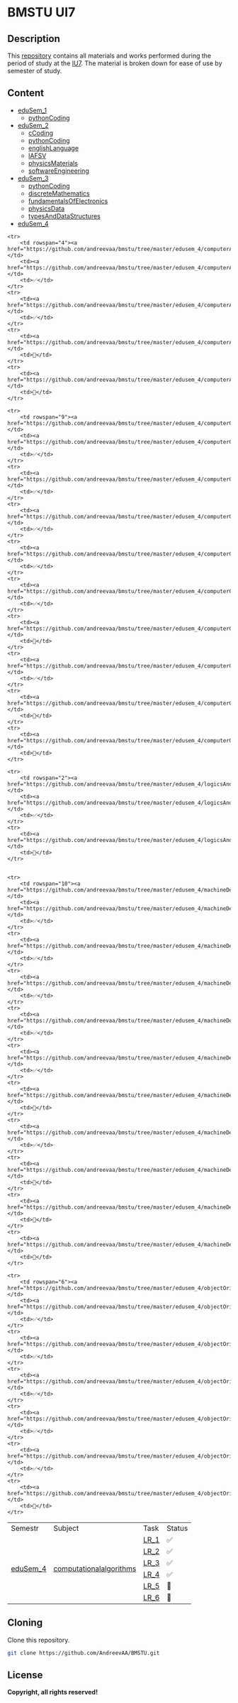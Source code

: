 # BMSTU UI7
## Description
This [repository](https://github.com/AndreevAA/BMSTU) contains all materials and works performed during the period of study at the [IU7](http://iu7.bmstu.ru/). The material is broken down for ease of use by semester of study.
## Content
- [eduSem_1](https://github.com/AndreevAA/BMSTU/tree/master/eduSem_1)
    - [pythonCoding](https://github.com/AndreevAA/BMSTU/tree/master/eduSem_1/pythonCoding)
- [eduSem_2](https://github.com/AndreevAA/BMSTU/tree/master/eduSem_2)
    - [cCoding](https://github.com/AndreevAA/BMSTU/tree/master/eduSem_2/cCoding)
    - [pythonCoding](https://github.com/AndreevAA/BMSTU/tree/master/eduSem_2/pythonCoding)
    - [englishLanguage](https://github.com/AndreevAA/BMSTU/tree/master/eduSem_2/englishLanguage)
    - [lAFSV](https://github.com/AndreevAA/BMSTU/tree/master/eduSem_2/lAFSV)
    - [physicsMaterials](https://github.com/AndreevAA/BMSTU/tree/master/eduSem_2/physicsMaterials)
    - [softwareEngineering](https://github.com/AndreevAA/BMSTU/tree/master/eduSem_2/softwareEngineering)
- [eduSem_3](https://github.com/AndreevAA/BMSTU/tree/master/eduSem_3)
    - [pythonCoding](https://github.com/AndreevAA/BMSTU/tree/master/eduSem_3/pythonCoding)
    - [discreteMathematics](https://github.com/AndreevAA/BMSTU/tree/master/eduSem_3/discreteMathematics)
    - [fundamentalsOfElectronics](https://github.com/AndreevAA/BMSTU/tree/master/eduSem_3/fundamentalsOfElectronics)
    - [physicsData](https://github.com/AndreevAA/BMSTU/tree/master/eduSem_3/physicsData)
    - [typesAndDataStructures](https://github.com/AndreevAA/BMSTU/tree/master/eduSem_3/typesAndDataStructures)
- [eduSem_4](https://github.com/AndreevAA/BMSTU/tree/master/eduSem_4)
<table>
    <tr>
        <td>Semestr</td>
        <td>Subject</td>
        <td>Task</td>
        <td>Status</td>
    </tr>
    <tr>
        <td rowspan="50"><a href="https://github.com/andreevaa/bmstu/tree/master/edusem_4/">eduSem_4</a></td>
        <td rowspan="6"><a href="https://github.com/andreevaa/bmstu/tree/master/edusem_4/computationalalgorithms">computationalalgorithms</a></td>
        <td><a href="https://github.com/andreevaa/bmstu/tree/master/edusem_4/computationalalgorithms/LR_1">LR_1</a></td>
        <td>✅</td>
    </tr>
    <tr>
        <td><a href="https://github.com/andreevaa/bmstu/tree/master/edusem_4/computationalalgorithms/LR_2">LR_2</a></td>
        <td>✅</td>
    </tr>
    <tr>
        <td><a href="https://github.com/andreevaa/bmstu/tree/master/edusem_4/computationalalgorithms/LR_3">LR_3</a></td>
        <td>✅</td>
    </tr>
    <tr>
        <td><a href="https://github.com/andreevaa/bmstu/tree/master/edusem_4/computationalalgorithms/LR_4">LR_4</a></td>
        <td>✅</td>
    </tr>
    <tr>
        <td><a href="https://github.com/andreevaa/bmstu/tree/master/edusem_4/computationalalgorithms/LR_5">LR_5</a></td>
        <td>🔄</td>
    </tr>
    <tr>
        <td><a href="https://github.com/andreevaa/bmstu/tree/master/edusem_4/computationalalgorithms/LR_6">LR_6</a></td>
        <td>🔄</td>
    </tr>

    <tr>
        <td rowspan="4"><a href="https://github.com/andreevaa/bmstu/tree/master/edusem_4/computerArchitecture">computerArchitecture</a></td>
        <td><a href="https://github.com/andreevaa/bmstu/tree/master/edusem_4/computerArchitecture/LR_1">LR_1</a></td>
        <td>✅</td>
    </tr>
    <tr>
        <td><a href="https://github.com/andreevaa/bmstu/tree/master/edusem_4/computerArchitecture/LR_2">LR_2</a></td>
        <td>✅</td>
    </tr>
    <tr>
        <td><a href="https://github.com/andreevaa/bmstu/tree/master/edusem_4/computerArchitecture/LR_3">LR_3</a></td>
        <td>🔄</td>
    </tr>
    <tr>
        <td><a href="https://github.com/andreevaa/bmstu/tree/master/edusem_4/computerArchitecture/LR_4">LR_4</a></td>
        <td>🔄</td>
    </tr>

    <tr>
        <td rowspan="9"><a href="https://github.com/andreevaa/bmstu/tree/master/edusem_4/computerGraphics">computerGraphics</a></td>
        <td><a href="https://github.com/andreevaa/bmstu/tree/master/edusem_4/computerGraphics/LR_1">LR_1</a></td>
        <td>✅</td>
    </tr>
    <tr>
        <td><a href="https://github.com/andreevaa/bmstu/tree/master/edusem_4/computerGraphics/LR_2">LR_2</a></td>
        <td>✅</td>
    </tr>
    <tr>
        <td><a href="https://github.com/andreevaa/bmstu/tree/master/edusem_4/computerGraphics/LR_3">LR_3</a></td>
        <td>✅</td>
    </tr>
    <tr>
        <td><a href="https://github.com/andreevaa/bmstu/tree/master/edusem_4/computerGraphics/LR_4">LR_4</a></td>
        <td>✅</td>
    </tr>
    <tr>
        <td><a href="https://github.com/andreevaa/bmstu/tree/master/edusem_4/computerGraphics/LR_5">LR_5</a></td>
        <td>✅</td>
    </tr>
    <tr>
        <td><a href="https://github.com/andreevaa/bmstu/tree/master/edusem_4/computerGraphics/LR_6">LR_6</a></td>
        <td>🔄</td>
    </tr>
    <tr>
        <td><a href="https://github.com/andreevaa/bmstu/tree/master/edusem_4/computerGraphics/LR_7">LR_7</a></td>
        <td>✅</td>
    </tr>
    <tr>
        <td><a href="https://github.com/andreevaa/bmstu/tree/master/edusem_4/computerGraphics/LR_8">LR_8</a></td>
        <td>🔄</td>
    </tr>
    <tr>
        <td><a href="https://github.com/andreevaa/bmstu/tree/master/edusem_4/computerGraphics/LR_9">LR_9</a></td>
        <td>🔄</td>
    </tr>

    <tr>
        <td rowspan="2"><a href="https://github.com/andreevaa/bmstu/tree/master/edusem_4/logicsAndTheoryOfAlgorithms">logicsAndTheoryOfAlgorithms</a></td>
        <td><a href="https://github.com/andreevaa/bmstu/tree/master/edusem_4/logicsAndTheoryOfAlgorithms/DZ1">LR_1</a></td>
        <td>✅</td>
    </tr>
    <tr>
        <td><a href="https://github.com/andreevaa/bmstu/tree/master/edusem_4/logicsAndTheoryOfAlgorithms/DZ2">LR_2</a></td>
        <td>🔄</td>
    </tr>

    
    <tr>
        <td rowspan="10"><a href="https://github.com/andreevaa/bmstu/tree/master/edusem_4/machineDependentProgrammingLanguages">machineDependentProgrammingLanguages</a></td>
        <td><a href="https://github.com/andreevaa/bmstu/tree/master/edusem_4/machineDependentProgrammingLanguages/LR_1">LR_1</a></td>
        <td>✅</td>
    </tr>
    <tr>
        <td><a href="https://github.com/andreevaa/bmstu/tree/master/edusem_4/machineDependentProgrammingLanguages/LR_2">LR_2</a></td>
        <td>✅</td>
    </tr>
    <tr>
        <td><a href="https://github.com/andreevaa/bmstu/tree/master/edusem_4/machineDependentProgrammingLanguages/LR_3">LR_3</a></td>
        <td>✅</td>
    </tr>
    <tr>
        <td><a href="https://github.com/andreevaa/bmstu/tree/master/edusem_4/machineDependentProgrammingLanguages/LR_4">LR_4</a></td>
        <td>✅</td>
    </tr>
    <tr>
        <td><a href="https://github.com/andreevaa/bmstu/tree/master/edusem_4/machineDependentProgrammingLanguages/LR_5">LR_5</a></td>
        <td>✅</td>
    </tr>
    <tr>
        <td><a href="https://github.com/andreevaa/bmstu/tree/master/edusem_4/machineDependentProgrammingLanguages/LR_6">LR_6</a></td>
        <td>🔄</td>
    </tr>
    <tr>
        <td><a href="https://github.com/andreevaa/bmstu/tree/master/edusem_4/machineDependentProgrammingLanguages/LR_7">LR_7</a></td>
        <td>✅</td>
    </tr>
    <tr>
        <td><a href="https://github.com/andreevaa/bmstu/tree/master/edusem_4/machineDependentProgrammingLanguages/LR_8">LR_8</a></td>
        <td>🔄</td>
    </tr>
    <tr>
        <td><a href="https://github.com/andreevaa/bmstu/tree/master/edusem_4/machineDependentProgrammingLanguages/LR_9">LR_9</a></td>
        <td>🔄</td>
    </tr>
    <tr>
        <td><a href="https://github.com/andreevaa/bmstu/tree/master/edusem_4/machineDependentProgrammingLanguages/LR_10">LR_10</a></td>
        <td>🔄</td>
    </tr>

    <tr>
        <td rowspan="6"><a href="https://github.com/andreevaa/bmstu/tree/master/edusem_4/objectOrientedProgramming">objectOrientedProgramming</a></td>
        <td><a href="https://github.com/andreevaa/bmstu/tree/master/edusem_4/objectOrientedProgramming/LR_1">LR_1</a></td>
        <td>✅</td>
    </tr>
    <tr>
        <td><a href="https://github.com/andreevaa/bmstu/tree/master/edusem_4/objectOrientedProgramming/LR_2">LR_2</a></td>
        <td>✅</td>
    </tr>
    <tr>
        <td><a href="https://github.com/andreevaa/bmstu/tree/master/edusem_4/objectOrientedProgramming/LR_3">LR_3</a></td>
        <td>✅</td>
    </tr>
    <tr>
        <td><a href="https://github.com/andreevaa/bmstu/tree/master/edusem_4/objectOrientedProgramming/LR_4">LR_4</a></td>
        <td>✅</td>
    </tr>
    <tr>
        <td><a href="https://github.com/andreevaa/bmstu/tree/master/edusem_4/objectOrientedProgramming/LR_5">LR_5</a></td>
        <td>✅</td>
    </tr>
    <tr>
        <td><a href="https://github.com/andreevaa/bmstu/tree/master/edusem_4/objectOrientedProgramming/LR_6">Exam</a></td>
        <td>🔄</td>
    </tr>
    
</table>

## Cloning
Clone this repository.

```sh
git clone https://github.com/AndreevAA/BMSTU.git
```
## License
**Copyright, all rights reserved!**

